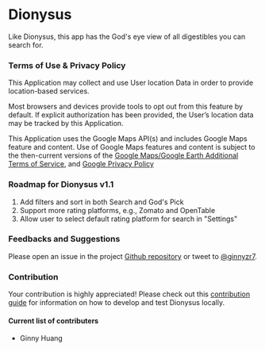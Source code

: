 # Dionysus
Like Dionysus, this app has the God's eye view of all digestibles you can search for.

### Terms of Use & Privacy Policy
This Application may collect and use User location Data in order to provide location-based services.

Most browsers and devices provide tools to opt out from this feature by default. If explicit authorization has been provided, the User’s location data may be tracked by this Application.

This Application uses the Google Maps API(s) and includes Google Maps feature and content. Use of Google Maps features and content is subject to the then-current versions of the [Google Maps/Google Earth Additional Terms of Service](https://maps.google.com/help/terms_maps.html), and [Google Privacy Policy](https://www.google.com/policies/privacy/)

### Roadmap for Dionysus v1.1
1. Add filters and sort in both Search and God's Pick
2. Support more rating platforms, e.g., Zomato and OpenTable
3. Allow user to select default rating platform for search in "Settings"

### Feedbacks and Suggestions
Please open an issue in the project [Github repository](https://github.com/huangginny/Dionysa/issues) or tweet to [@ginnyzr7](https://twitter.com/ginnyzr7).

### Contribution

Your contribution is highly appreciated! Please check out this [contribution guide](https://github.com/huangginny/Dionysa/blob/master/CONTRIBUTING.md) for information on how to develop and test Dionysus locally.

#### Current list of contributers
- Ginny Huang
 
 <!-- workaround for a WKWebView rendering bug -->
 <p><br/></p>
